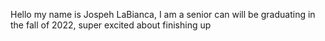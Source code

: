 Hello my name is Jospeh LaBianca, I am a senior can will be graduating in the fall of 2022, super excited about finishing up
